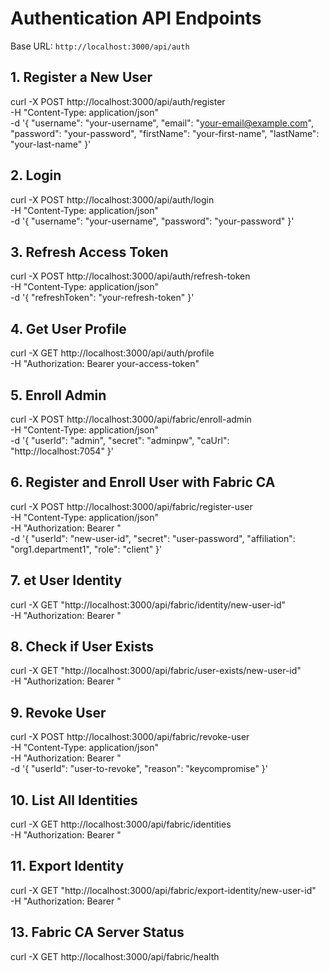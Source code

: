 # Authentication API Endpoints

Base URL: `http://localhost:3000/api/auth`

## 1. Register a New User

curl -X POST http://localhost:3000/api/auth/register \
 -H "Content-Type: application/json" \
 -d '{
"username": "your-username",
"email": "your-email@example.com",
"password": "your-password",
"firstName": "your-first-name",
"lastName": "your-last-name"
}'

## 2. Login

curl -X POST http://localhost:3000/api/auth/login \
 -H "Content-Type: application/json" \
 -d '{
"username": "your-username",
"password": "your-password"
}'

## 3. Refresh Access Token

curl -X POST http://localhost:3000/api/auth/refresh-token \
 -H "Content-Type: application/json" \
 -d '{
"refreshToken": "your-refresh-token"
}'

## 4. Get User Profile

curl -X GET http://localhost:3000/api/auth/profile \
 -H "Authorization: Bearer your-access-token"

## 5. Enroll Admin

curl -X POST http://localhost:3000/api/fabric/enroll-admin \
 -H "Content-Type: application/json" \
 -d '{
"userId": "admin",
"secret": "adminpw",
"caUrl": "http://localhost:7054"
}'

## 6. Register and Enroll User with Fabric CA

curl -X POST http://localhost:3000/api/fabric/register-user \
 -H "Content-Type: application/json" \
 -H "Authorization: Bearer <access-token>" \
 -d '{
"userId": "new-user-id",
"secret": "user-password",
"affiliation": "org1.department1",
"role": "client"
}'

## 7. et User Identity

curl -X GET "http://localhost:3000/api/fabric/identity/new-user-id" \
 -H "Authorization: Bearer <access-token>"

## 8. Check if User Exists

curl -X GET "http://localhost:3000/api/fabric/user-exists/new-user-id" \
 -H "Authorization: Bearer <access-token>"

## 9. Revoke User

curl -X POST http://localhost:3000/api/fabric/revoke-user \
 -H "Content-Type: application/json" \
 -H "Authorization: Bearer <access-token>" \
 -d '{
"userId": "user-to-revoke",
"reason": "keycompromise"
}'

## 10. List All Identities

curl -X GET http://localhost:3000/api/fabric/identities \
 -H "Authorization: Bearer <access-token>"

## 11. Export Identity

curl -X GET "http://localhost:3000/api/fabric/export-identity/new-user-id" \
 -H "Authorization: Bearer <access-token>"

## 13. Fabric CA Server Status

curl -X GET http://localhost:3000/api/fabric/health
